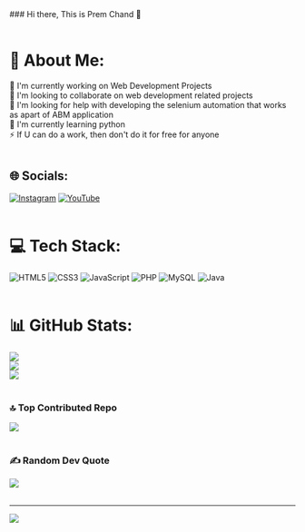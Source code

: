 <br><br> ### Hi there, This is Prem Chand 👋 <br><br>


# 💫 About Me:
🔭 I'm currently working on Web Development Projects<br>👯 I'm looking to collaborate on web development related projects<br>🤝 I'm looking for help with developing the selenium automation that works as apart of ABM application<br>🌱 I'm currently learning python<br>⚡ If U can do a work, then don't do it for free for anyone<br><br>


## 🌐 Socials:
[![Instagram](https://img.shields.io/badge/Instagram-%23E4405F.svg?logo=Instagram&logoColor=white)](https://instagram.com/perfect_prem_prb) [![YouTube](https://img.shields.io/badge/YouTube-%23FF0000.svg?logo=YouTube&logoColor=white)](https://youtube.com/@https://www.youtube.com/@Tech4Gen) <br><br>

# 💻 Tech Stack:
![HTML5](https://img.shields.io/badge/html5-%23E34F26.svg?style=flat&logo=html5&logoColor=white) ![CSS3](https://img.shields.io/badge/css3-%231572B6.svg?style=flat&logo=css3&logoColor=white) ![JavaScript](https://img.shields.io/badge/javascript-%23323330.svg?style=flat&logo=javascript&logoColor=%23F7DF1E) ![PHP](https://img.shields.io/badge/php-%23777BB4.svg?style=flat&logo=php&logoColor=white) ![MySQL](https://img.shields.io/badge/mysql-%2300f.svg?style=flat&logo=mysql&logoColor=white) ![Java](https://img.shields.io/badge/java-%23ED8B00.svg?style=flat&logo=java&logoColor=white) <br><br>

# 📊 GitHub Stats:
![](https://github-readme-stats.vercel.app/api?username=PremChandV&theme=default&hide_border=false&include_all_commits=true&count_private=true)<br/>
![](https://github-readme-streak-stats.herokuapp.com/?user=PremChandV&theme=default&hide_border=false)<br/>
![](https://github-readme-stats.vercel.app/api/top-langs/?username=PremChandV&theme=default&hide_border=false&include_all_commits=true&count_private=true&layout=compact) <br><br>

### 🔝 Top Contributed Repo
![](https://github-contributor-stats.vercel.app/api?username=PremChandV&limit=5&theme=tokyonight&combine_all_yearly_contributions=true) <br><br>

### ✍️ Random Dev Quote
![](https://quotes-github-readme.vercel.app/api?type=horizontal&theme=radical) <br><br>

---
[![](https://visitcount.itsvg.in/api?id=PremChandV&icon=5&color=3)](https://visitcount.itsvg.in)

